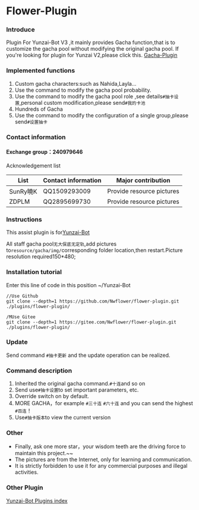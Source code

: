 # Flower-Plugin
### Introduce
Plugin For Yunzai-Bot V3 ,it mainly provides Gacha function,that is to customize the gacha pool without modifying the original gacha pool.
If you're looking for plugin for Yunzai V2,please click this.
[Gacha-Plugin](https://gitee.com/Nwflower/Gacha-plugin)

### Implemented functions
1. Custom gacha characters:such as Nahida,Layla...
2. Use the command to modify the gacha pool probability.
3. Use the command to modify the gacha pool role ,see details`#抽卡设置`,personal custom modification,please send`#我的卡池`
4. Hundreds of Gacha
5. Use the command to modify the configuration of a single group,please send`#设置抽卡`

### Contact information
#### Exchange group：240979646
Acknowledgement list

| List | Contact information | Major contribution |
|----|----|----|
| SunRy曉K | QQ1509293009 | Provide resource pictures |
| ZDPLM | QQ2895699730 | Provide resource pictures |

### Instructions

This assist plugin is for[Yunzai-Bot](https://gitee.com/Le-niao/Yunzai-Bot)

All staff gacha pool`无大保底无定轨`,add pictures to`resource/gacha/img/`corresponding folder location,then restart.Picture resolution required150\*480;

### Installation tutorial
Enter this line of code in this position ~/Yunzai-Bot
```
//Use Github
git clone --depth=1 https://github.com/Nwflower/flower-plugin.git ./plugins/flower-plugin/

/MUse Gitee
git clone --depth=1 https://gitee.com/Nwflower/flower-plugin.git ./plugins/flower-plugin/
```

### Update
Send command `#抽卡更新` and the update operation can be realized.

### Command description
1. Inherited the original gacha command.`#十连`and so on
2. Send use`#抽卡设置`to set important parameters, etc.
3. Override switch on by default.
4. MORE GACHA，for example `#三十连` `#六十连` and you can send the highest `#百连`！
5. Use`#抽卡版本`to view the current version

### Other
- Finally, ask one more star，your wisdom teeth are the driving force to maintain this project.~~
- The pictures are from the Internet, only for learning and communication.
- It is strictly forbidden to use it for any commercial purposes and illegal activities.


### Other Plugin
[Yunzai-Bot Plugins index](https://gitee.com/Hikari666/Yunzai-Bot-plugins-index) 
